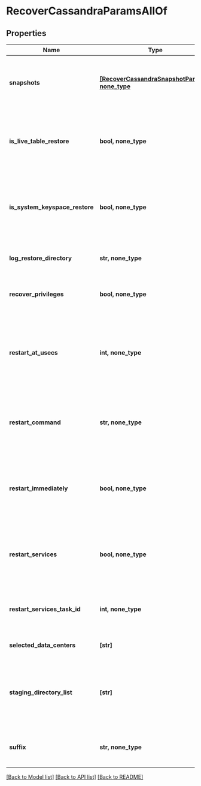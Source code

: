 # RecoverCassandraParamsAllOf


## Properties
Name | Type | Description | Notes
------------ | ------------- | ------------- | -------------
**snapshots** | [**[RecoverCassandraSnapshotParams], none_type**](RecoverCassandraSnapshotParams.md) | Specifies the local snapshot ids and other details of the Objects to be recovered. | 
**is_live_table_restore** | **bool, none_type** | Specifies whether the current recovery operation is a live table restore operation. | [optional] 
**is_system_keyspace_restore** | **bool, none_type** | Specifies whether the current recovery operation is a system keyspace restore operation. | [optional] 
**log_restore_directory** | **str, none_type** | Specifies the directory for restoring the logs. | [optional] 
**recover_privileges** | **bool, none_type** | Specifies whether recover/skip roles and permissions. | [optional] 
**restart_at_usecs** | **int, none_type** | Specifies the time in Unix epoch timestamp in microseconds at which the Cassandra services are to be restarted. | [optional] 
**restart_command** | **str, none_type** | Specifies the command to restart Cassandra services after the point in time recovery. | [optional] 
**restart_immediately** | **bool, none_type** | Specifies whether to restart Cassandra services immediately after the point in time recovery. | [optional] 
**restart_services** | **bool, none_type** | Specifies whether to restart Cassandra services after the point in time recovery. | [optional] 
**restart_services_task_id** | **int, none_type** | Specifies the Id of the task required to restart Cassandra services. | [optional] [readonly] 
**selected_data_centers** | **[str]** | Selected Data centers for this cluster. | [optional] 
**staging_directory_list** | **[str]** | Specifies the directory on the primary to copy the files which are to be uploaded using destination sstableloader. | [optional] 
**suffix** | **str, none_type** | A suffix that is to be applied to all recovered objects. | [optional] 

[[Back to Model list]](../README.md#documentation-for-models) [[Back to API list]](../README.md#documentation-for-api-endpoints) [[Back to README]](../README.md)


